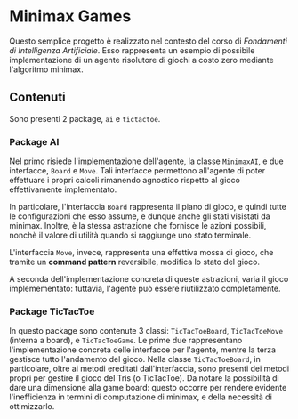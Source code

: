 # Minimax Games
Questo semplice progetto è realizzato nel contesto del corso di *Fondamenti di Intelligenza Artificiale*.
Esso rappresenta un esempio di possibile implementazione di un agente risolutore di giochi a costo zero mediante l'algoritmo minimax.

## Contenuti
Sono presenti 2 package, ``ai`` e ``tictactoe``.

### Package AI
Nel primo risiede l'implementazione dell'agente, la classe ``MinimaxAI``, e due interfacce,  ``Board`` e ``Move``.
Tali interfacce permettono all'agente di poter effettuare i propri calcoli rimanendo agnostico rispetto al gioco effettivamente implementato.

In particolare, l'interfaccia ``Board`` rappresenta il piano di gioco, e quindi tutte le configurazioni che esso assume, e dunque anche gli stati visistati da minimax.
Inoltre, è la stessa astrazione che fornisce le azioni possibili, nonchè il valore di utilità quando si raggiunge uno stato terminale.

L'interfaccia ``Move``, invece, rappresenta una effettiva mossa di gioco, che tramite un **command pattern** reversibile, modifica lo stato del gioco.

A seconda dell'implementazione concreta di queste astrazioni, varia il gioco implemementato: tuttavia, l'agente può essere riutilizzato completamente.

### Package TicTacToe
In questo package sono contenute 3 classi: ``TicTacToeBoard``, ``TicTacToeMove`` (interna a board), e ``TicTacToeGame``.
Le prime due rappresentano l'implementazione concreta delle interfacce per l'agente, mentre la terza gestisce tutto l'andamento del gioco.
Nella classe ``TicTacToeBoard``, in particolare, oltre ai metodi ereditati dall'interfaccia, sono presenti dei metodi propri per gestire il gioco del Tris (o TicTacToe).
Da notare la possibilità di dare una dimensione alla game board: questo occorre per rendere evidente l'inefficienza in termini di computazione di minimax, e della necessità di ottimizzarlo.
